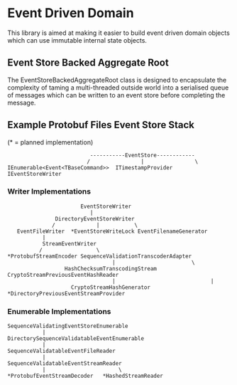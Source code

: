 # Event Driven Domain
This library is aimed at making it easier to build event driven domain objects which can use immutable internal state objects.

## Event Store Backed Aggregate Root
The EventStoreBackedAggregateRoot class is designed to encapsulate the complexity of taming a multi-threaded outside world into a serialised queue of messages which can be written to an event store before completing the message.

## Example Protobuf Files Event Store Stack
(* = planned implementation)

                              -----------EventStore------------
                             /                |                \
    IEnumerable<Event<TBaseCommand>>  ITimestampProvider   IEventStoreWriter

### Writer Implementations

                           EventStoreWriter
                              |
                   DirectoryEventStoreWriter
                  /             |           \
       EventFileWriter  *EventStoreWriteLock EventFilenameGenerator 
               |
               StreamEventWriter
              /                 \
    *ProtobufStreamEncoder SequenceValidationTranscoderAdapter
                                     |                        \
                      HashChecksumTranscodingStream    CryptoStreamPreviousEventHashReader
                                     |                              |
                        CryptoStreamHashGenerator   *DirectoryPreviousEventStreamProvider   

### Enumerable Implementations

    SequenceValidatingEventStoreEnumerable  
               |
    DirectorySequenceValidatableEventEnumerable
               |
    SequenceValidatableEventFileReader
               |
    SequenceValidatableEventStreamReader
               |                       \
    *ProtobufEventStreamDecoder   *HashedStreamReader
